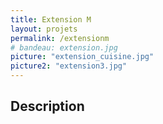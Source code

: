 ```yaml
---
title: Extension M
layout: projets
permalink: /extensionm
# bandeau: extension.jpg
picture: "extension_cuisine.jpg"
picture2: "extension3.jpg"
---
```


## Description

<!-- Année: 2021

Type de prestation:

Client: M

Besoin:

Lorem ipsum dolor sit amet consectetur adipisicing elit. Vitae placeat, unde sequi quas ipsum illo? Commodi accusantium, sit eveniet? Maiores tempora corporis ea nostrum magnam similique optio autem, dolor incidunt? -->



